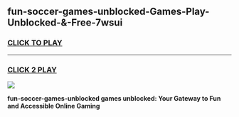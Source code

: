 
## fun-soccer-games-unblocked-Games-Play-Unblocked-&-Free-7wsui
<h3>
<a href="https://premium76.site?title=fun-soccer-games-unblocked&ref=24A">CLICK TO PLAY</a></h3>
<hr>

<h3>
<a href="https://premium76.site?title=fun-soccer-games-unblocked&ref=24A">CLICK 2 PLAY</a>
  
</h3>

<a href="https://premium76.site?title=fun-soccer-games-unblocked&ref=24A"><img src="https://clearcache.store/games.png"></a>


**fun-soccer-games-unblocked games unblocked: Your Gateway to Fun and Accessible Online Gaming**
